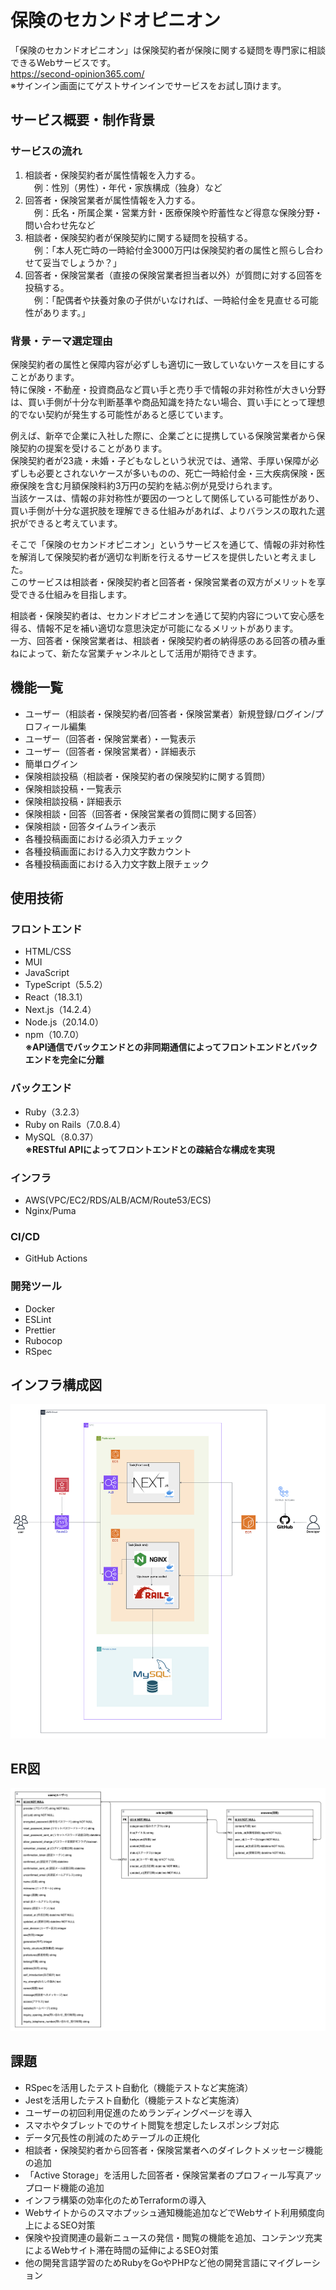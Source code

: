 # 保険のセカンドオピニオン
「保険のセカンドオピニオン」は保険契約者が保険に関する疑問を専門家に相談できるWebサービスです。  
https://second-opinion365.com/  
※サインイン画面にてゲストサインインでサービスをお試し頂けます。

## サービス概要・制作背景
### サービスの流れ
1. 相談者・保険契約者が属性情報を入力する。  
　例：性別（男性）・年代・家族構成（独身）など  
2. 回答者・保険営業者が属性情報を入力する。  
　例：氏名・所属企業・営業方針・医療保険や貯蓄性など得意な保険分野・問い合わせ先など  
3. 相談者・保険契約者が保険契約に関する疑問を投稿する。  
　例：「本人死亡時の一時給付金3000万円は保険契約者の属性と照らし合わせて妥当でしょうか？」  
4. 回答者・保険営業者（直接の保険営業者担当者以外）が質問に対する回答を投稿する。  
　例：「配偶者や扶養対象の子供がいなければ、一時給付金を見直せる可能性があります。」  

### 背景・テーマ選定理由
保険契約者の属性と保障内容が必ずしも適切に一致していないケースを目にすることがあります。  
特に保険・不動産・投資商品など買い手と売り手で情報の非対称性が大きい分野は、買い手側が十分な判断基準や商品知識を持たない場合、買い手にとって理想的でない契約が発生する可能性があると感じています。

例えば、新卒で企業に入社した際に、企業ごとに提携している保険営業者から保険契約の提案を受けることがあります。  
保険契約者が23歳・未婚・子どもなしという状況では、通常、手厚い保障が必ずしも必要とされないケースが多いものの、死亡一時給付金・三大疾病保険・医療保険を含む月額保険料約3万円の契約を結ぶ例が見受けられます。  
当該ケースは、情報の非対称性が要因の一つとして関係している可能性があり、買い手側が十分な選択肢を理解できる仕組みがあれば、よりバランスの取れた選択ができると考えています。

そこで「保険のセカンドオピニオン」というサービスを通じて、情報の非対称性を解消して保険契約者が適切な判断を行えるサービスを提供したいと考えました。  
このサービスは相談者・保険契約者と回答者・保険営業者の双方がメリットを享受できる仕組みを目指します。

相談者・保険契約者は、セカンドオピニオンを通じて契約内容について安心感を得る、情報不足を補い適切な意思決定が可能になるメリットがあります。  
一方、回答者・保険営業者は、相談者・保険契約者の納得感のある回答の積み重ねによって、新たな営業チャンネルとして活用が期待できます。

## 機能一覧　
- ユーザー（相談者・保険契約者/回答者・保険営業者）新規登録/ログイン/プロフィール編集
- ユーザー（回答者・保険営業者）・一覧表示
- ユーザー（回答者・保険営業者）・詳細表示
- 簡単ログイン
- 保険相談投稿（相談者・保険契約者の保険契約に関する質問）
- 保険相談投稿・一覧表示
- 保険相談投稿・詳細表示
- 保険相談・回答（回答者・保険営業者の質問に関する回答）
- 保険相談・回答タイムライン表示
- 各種投稿画面における必須入力チェック
- 各種投稿画面における入力文字数カウント
- 各種投稿画面における入力文字数上限チェック

## 使用技術
### フロントエンド
- HTML/CSS
- MUI
- JavaScript
- TypeScript（5.5.2）
- React（18.3.1）
- Next.js（14.2.4）
- Node.js（20.14.0）
- npm（10.7.0）  
**※API通信でバックエンドとの非同期通信によってフロントエンドとバックエンドを完全に分離**


### バックエンド
- Ruby（3.2.3）
- Ruby on Rails（7.0.8.4）
- MySQL（8.0.37）  
**※RESTful APIによってフロントエンドとの疎結合な構成を実現**

### インフラ
- AWS(VPC/EC2/RDS/ALB/ACM/Route53/ECS)
- Nginx/Puma

### CI/CD
- GitHub Actions

### 開発ツール
- Docker
- ESLint
- Prettier
- Rubocop
- RSpec

## インフラ構成図
![インフラ構成図](./.github/images/保険のセカンドオピニオン・インフラ構成図.png)

## ER図
![ER図](./.github/images/保険のセカンドオピニオン・ER図.png)

## 課題
- RSpecを活用したテスト自動化（機能テストなど実施済）
- Jestを活用したテスト自動化（機能テストなど実施済）
- ユーザーの初回利用促進のためランディングページを導入
- スマホやタブレットでのサイト閲覧を想定したレスポンシブ対応
- データ冗長性の削減のためテーブルの正規化
- 相談者・保険契約者から回答者・保険営業者へのダイレクトメッセージ機能の追加
- 「Active Storage」を活用した回答者・保険営業者のプロフィール写真アップロード機能の追加
- インフラ構築の効率化のためTerraformの導入
- Webサイトからのスマホプッシュ通知機能追加などでWebサイト利用頻度向上によるSEO対策
- 保険や投資関連の最新ニュースの発信・閲覧の機能を追加、コンテンツ充実によるWebサイト滞在時間の延伸によるSEO対策
- 他の開発言語学習のためRubyをGoやPHPなど他の開発言語にマイグレーション
